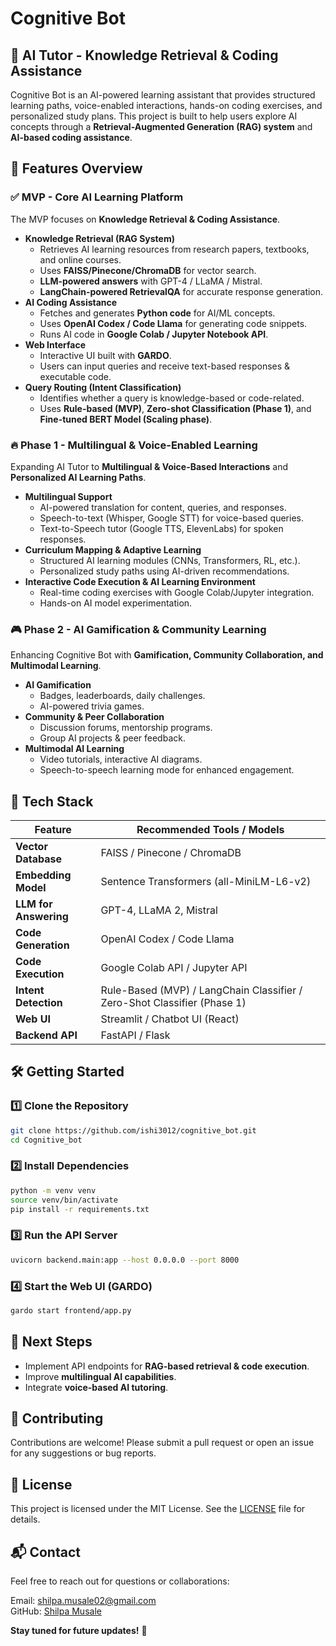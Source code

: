 # Cognitive Bot

## 🚀 AI Tutor - Knowledge Retrieval & Coding Assistance
Cognitive Bot is an AI-powered learning assistant that provides structured learning paths, voice-enabled interactions, hands-on coding exercises, and personalized study plans. This project is built to help users explore AI concepts through a **Retrieval-Augmented Generation (RAG) system** and **AI-based coding assistance**.

## 🌟 Features Overview
### ✅ **MVP** - Core AI Learning Platform
The MVP focuses on **Knowledge Retrieval & Coding Assistance**.
- **Knowledge Retrieval (RAG System)**
  - Retrieves AI learning resources from research papers, textbooks, and online courses.
  - Uses **FAISS/Pinecone/ChromaDB** for vector search.
  - **LLM-powered answers** with GPT-4 / LLaMA / Mistral.
  - **LangChain-powered RetrievalQA** for accurate response generation.
- **AI Coding Assistance**
  - Fetches and generates **Python code** for AI/ML concepts.
  - Uses **OpenAI Codex / Code Llama** for generating code snippets.
  - Runs AI code in **Google Colab / Jupyter Notebook API**.
- **Web Interface**
  - Interactive UI built with **GARDO**.
  - Users can input queries and receive text-based responses & executable code.
- **Query Routing (Intent Classification)**
  - Identifies whether a query is knowledge-based or code-related.
  - Uses **Rule-based (MVP)**, **Zero-shot Classification (Phase 1)**, and **Fine-tuned BERT Model (Scaling phase)**.

### 🔥 **Phase 1** - Multilingual & Voice-Enabled Learning
Expanding AI Tutor to **Multilingual & Voice-Based Interactions** and **Personalized AI Learning Paths**.
- **Multilingual Support**
  - AI-powered translation for content, queries, and responses.
  - Speech-to-text (Whisper, Google STT) for voice-based queries.
  - Text-to-Speech tutor (Google TTS, ElevenLabs) for spoken responses.
- **Curriculum Mapping & Adaptive Learning**
  - Structured AI learning modules (CNNs, Transformers, RL, etc.).
  - Personalized study paths using AI-driven recommendations.
- **Interactive Code Execution & AI Learning Environment**
  - Real-time coding exercises with Google Colab/Jupyter integration.
  - Hands-on AI model experimentation.

### 🎮 **Phase 2** - AI Gamification & Community Learning
Enhancing Cognitive Bot with **Gamification, Community Collaboration, and Multimodal Learning**.
- **AI Gamification**
  - Badges, leaderboards, daily challenges.
  - AI-powered trivia games.
- **Community & Peer Collaboration**
  - Discussion forums, mentorship programs.
  - Group AI projects & peer feedback.
- **Multimodal AI Learning**
  - Video tutorials, interactive AI diagrams.
  - Speech-to-speech learning mode for enhanced engagement.

## 🔧 Tech Stack
| Feature                 | Recommended Tools / Models |
|-------------------------|-------------------------|
| **Vector Database**     | FAISS / Pinecone / ChromaDB |
| **Embedding Model**     | Sentence Transformers (all-MiniLM-L6-v2) |
| **LLM for Answering**   | GPT-4, LLaMA 2, Mistral |
| **Code Generation**     | OpenAI Codex / Code Llama |
| **Code Execution**      | Google Colab API / Jupyter API |
| **Intent Detection**    | Rule-Based (MVP) / LangChain Classifier / Zero-Shot Classifier (Phase 1) |
| **Web UI**              | Streamlit / Chatbot UI (React) |
| **Backend API**         | FastAPI / Flask |

## 🛠 Getting Started
### **1️⃣ Clone the Repository**
```bash
git clone https://github.com/ishi3012/cognitive_bot.git
cd Cognitive_bot
```
### **2️⃣ Install Dependencies**
```bash
python -m venv venv
source venv/bin/activate  
pip install -r requirements.txt
```
### **3️⃣ Run the API Server**
```bash
uvicorn backend.main:app --host 0.0.0.0 --port 8000
```
### **4️⃣ Start the Web UI (GARDO)**
```bash
gardo start frontend/app.py
```

## 🚀 Next Steps
- Implement API endpoints for **RAG-based retrieval & code execution**.
- Improve **multilingual AI capabilities**.
- Integrate **voice-based AI tutoring**.

## 🤝 Contributing
Contributions are welcome! Please submit a pull request or open an issue for any suggestions or bug reports.

## 📜 License
This project is licensed under the MIT License. See the [LICENSE](LICENSE) file for details.

## 📬 Contact
Feel free to reach out for questions or collaborations:

Email: shilpa.musale02@gmail.com  
GitHub: [Shilpa Musale](https://github.com/ishi3012)

**Stay tuned for future updates!** 🚀

